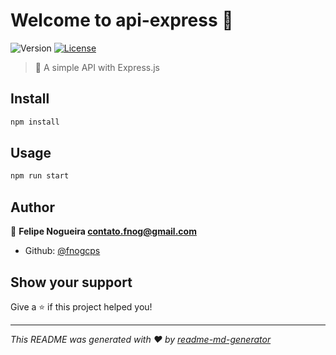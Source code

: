 # Welcome to api-express 👋
![Version](https://img.shields.io/npm/v/api-express.svg)
[![License](https://img.shields.io/badge/license-ISC-blue.svg)](https://github.com/fnogcps/api-express/blob/master/LICENSE)

> :rocket: A simple API with Express.js

## Install

```sh
npm install
```

## Usage

```sh
npm run start
```

## Author

👤 **Felipe Nogueira <contato.fnog@gmail.com>**

* Github: [@fnogcps](https://github.com/fnogcps)

## Show your support

Give a ⭐️ if this project helped you!


***
_This README was generated with ❤️ by [readme-md-generator](https://github.com/kefranabg/readme-md-generator)_

